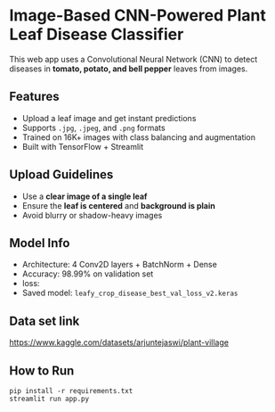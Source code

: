 # Image-Based CNN-Powered Plant Leaf Disease Classifier

This web app uses a Convolutional Neural Network (CNN) to detect diseases in **tomato, potato, and bell pepper** leaves from images.

## Features
- Upload a leaf image and get instant predictions
- Supports `.jpg`, `.jpeg`, and `.png` formats
- Trained on 16K+ images with class balancing and augmentation
- Built with TensorFlow + Streamlit

## Upload Guidelines
- Use a **clear image of a single leaf**
- Ensure the **leaf is centered** and **background is plain**
- Avoid blurry or shadow-heavy images

## Model Info
- Architecture: 4 Conv2D layers + BatchNorm + Dense
- Accuracy: 98.99% on validation set
- loss: 
- Saved model: `leafy_crop_disease_best_val_loss_v2.keras`

## Data set link  
https://www.kaggle.com/datasets/arjuntejaswi/plant-village

## How to Run
```In "Anconda Prompt" type below lines one by one
pip install -r requirements.txt
streamlit run app.py
